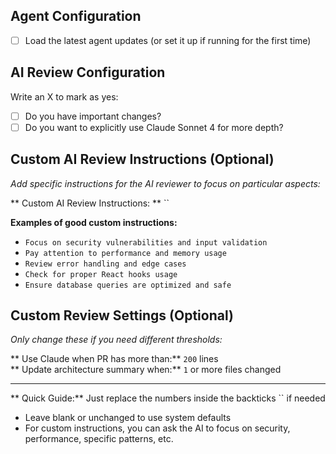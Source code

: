 ## Agent Configuration
- [ ] Load the latest agent updates (or set it up if running for the first time)

## AI Review Configuration
Write an X to mark as yes:
- [ ] Do you have important changes?
- [ ] Do you want to explicitly use Claude Sonnet 4 for more depth?

## Custom AI Review Instructions (Optional)
*Add specific instructions for the AI reviewer to focus on particular aspects:*

** Custom AI Review Instructions: ** ``

**Examples of good custom instructions:**
- `Focus on security vulnerabilities and input validation`
- `Pay attention to performance and memory usage`
- `Review error handling and edge cases`
- `Check for proper React hooks usage`
- `Ensure database queries are optimized and safe`

## Custom Review Settings (Optional)
*Only change these if you need different thresholds:*

** Use Claude when PR has more than:** `200` lines  
** Update architecture summary when:** `1` or more files changed

---
** Quick Guide:** Just replace the numbers inside the backticks `` if needed
- Leave blank or unchanged to use system defaults
- For custom instructions, you can ask the AI to focus on security, performance, specific patterns, etc.

